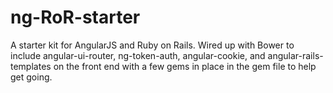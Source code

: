 # ng-RoR-starter
A starter kit for AngularJS and Ruby on Rails. Wired up with Bower to include angular-ui-router, ng-token-auth, angular-cookie, and angular-rails-templates on the front end with a few gems in place in the gem file to help get going.
